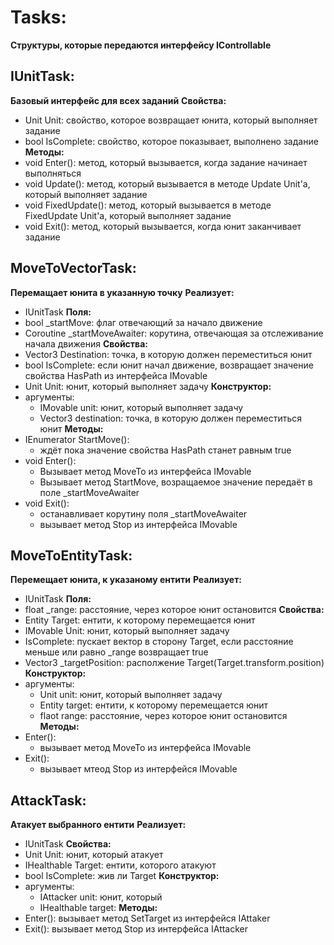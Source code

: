 # Tasks:
**Структуры, которые передаются интерфейсу IControllable**

## IUnitTask:
**Базовый интерфейс для всех заданий**
**Свойства:**
- Unit Unit: свойство, которое возвращает юнита, который выполняет задание
- bool IsComplete: свойство, которое показывает, выполнено задание
**Методы:**
- void Enter(): метод, который вызывается, когда задание начинает выполняться
- void Update(): метод, который вызывается в методе Update Unit'a, который выполняет задание
- void FixedUpdate(): метод, который вызывается в методе FixedUpdate Unit'a, который выполняет задание
- void Exit(): метод, который вызывается, когда юнит заканчивает задание

## MoveToVectorTask:
**Перемащает юнита в указанную точку**
**Реализует:**
- IUnitTask
**Поля:**
- bool _startMove: флаг отвечающий за начало движение
- Coroutine _startMoveAwaiter: корутина, отвечающая за отслеживание начала движения
**Свойства:**
- Vector3 Destination: точка, в которую должен переместиться юнит
- bool IsComplete: если юнит начал движение, возвращает значение свойства HasPath из интерфейса IMovable
- Unit Unit: юнит, который выполняет задачу
**Конструктор:**
- аргументы: 
	- IMovable unit: юнит, который выполняет задачу
	- Vector3 destination: точка, в которую должен переместиться юнит
**Методы:**
- IEnumerator StartMove():
	- ждёт пока значение свойства HasPath станет равным true
- void Enter():
	- Вызывает метод MoveTo из интерфейса IMovable
	- Вызывает метод StartMove, возращаемое значение передаёт в поле _startMoveAwaiter
- void Exit():
	- останавливает корутину поля _startMoveAwaiter
	- вызывает метод Stop из интерфейса IMovable

## MoveToEntityTask:
**Перемещает юнита, к указаному ентити**
**Реализует:**
- IUnitTask
**Поля:**
- float _range: расстояние, через которое юнит остановится 
**Свойства:**
- Entity Target: ентити, к которому перемещается юнит
- IMovable Unit: юнит, который выполняет задачу
- IsComplete: пускает вектор в сторону Target, если расстояние меньше или равно _range возвращает true
- Vector3 _targetPosition: располжение Target(Target.transform.position)
**Конструктор:**
- аргументы:
	- Unit unit: юнит, который выполняет задачу
	- Entity target: ентити, к которому перемещается юнит
	- flaot range: расстояние, через которое юнит остановится 
**Методы:**
- Enter():
	- вызывает метод MoveTo из интерфейса IMovable
- Exit():
	- вызывает мтеод Stop из интерфейся IMovable

## AttackTask:
**Атакует выбранного ентити**
**Реализует:**
- IUnitTask
**Свойства:**
- Unit Unit: юнит, который атакует
- IHealthable Target: ентити, которого атакуют
- bool IsComplete: жив ли Target
**Конструктор:**
- аргументы:
	- IAttacker unit: юнит, который 
	- IHealthable target: 
**Методы:**
- Enter(): вызывает метод SetTarget из интерфейся IAttaker
- Exit(): вызывает метод Stop из интерфейса IAttacker
